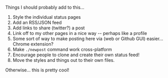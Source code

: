 ---
---
Things I should probably add to this...

1. Style the individual status pages
2. Add an RSS/JSON feed
3. Add links to share (twitter?) a post
4. Link off to my other pages in a nice way -- perhaps like a profile
5. Some sort of way to make posting here via (web or Github GUI) easier... Chrome extension?
6. Make `./newpost` command work cross-platform
7. Encourage people to clone and create their own status feed!
8. Move the styles and things out to their own files.

Otherwise... this is pretty cool!
